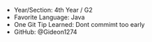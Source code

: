 - Year/Section: 4th Year / G2
- Favorite Language: Java
- One Git Tip Learned: Dont commimt too early
- GitHub: @Gideon1274
